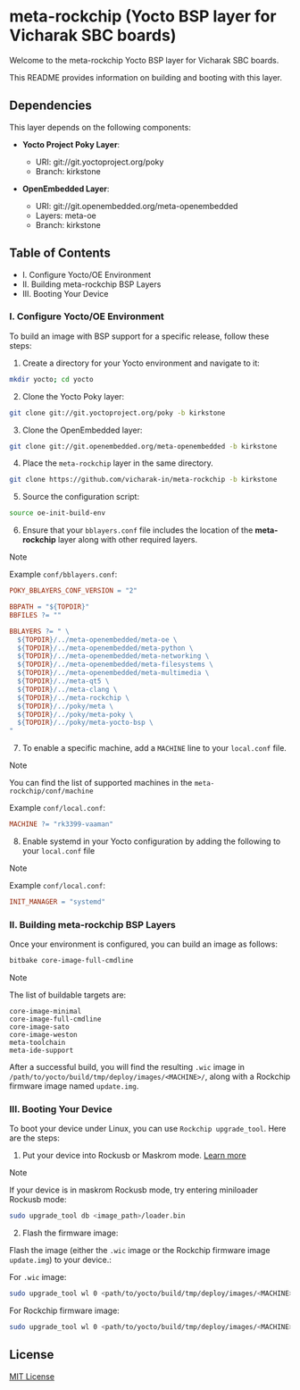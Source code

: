 # meta-rockchip (Yocto BSP layer for Vicharak SBC boards)

Welcome to the meta-rockchip Yocto BSP layer for Vicharak SBC boards.

This README provides information on building and booting with this layer.

## Dependencies

This layer depends on the following components:

- **Yocto Project Poky Layer**:
  - URI: git://git.yoctoproject.org/poky
  - Branch: kirkstone

- **OpenEmbedded Layer**:
  - URI: git://git.openembedded.org/meta-openembedded
  - Layers: meta-oe
  - Branch: kirkstone

## Table of Contents

- I. Configure Yocto/OE Environment
- II. Building meta-rockchip BSP Layers
- III. Booting Your Device

### I. Configure Yocto/OE Environment

To build an image with BSP support for a specific release, follow these steps:

1. Create a directory for your Yocto environment and navigate to it:

```bash
mkdir yocto; cd yocto
```

2. Clone the Yocto Poky layer:

```bash
git clone git://git.yoctoproject.org/poky -b kirkstone
```

3. Clone the OpenEmbedded layer:

```bash
git clone git://git.openembedded.org/meta-openembedded -b kirkstone
```

4. Place the `meta-rockchip` layer in the same directory.

```bash
git clone https://github.com/vicharak-in/meta-rockchip -b kirkstone
```

5. Source the configuration script:

```bash
source oe-init-build-env
```

6. Ensure that your `bblayers.conf` file includes the location of the
   **meta-rockchip** layer along with other required layers.

> [!NOTE]
> Example `conf/bblayers.conf`:
>
> ```Makefile
> POKY_BBLAYERS_CONF_VERSION = "2"
>
> BBPATH = "${TOPDIR}"
> BBFILES ?= ""
>
> BBLAYERS ?= " \
>   ${TOPDIR}/../meta-openembedded/meta-oe \
>   ${TOPDIR}/../meta-openembedded/meta-python \
>   ${TOPDIR}/../meta-openembedded/meta-networking \
>   ${TOPDIR}/../meta-openembedded/meta-filesystems \
>   ${TOPDIR}/../meta-openembedded/meta-multimedia \
>   ${TOPDIR}/../meta-qt5 \
>   ${TOPDIR}/../meta-clang \
>   ${TOPDIR}/../meta-rockchip \
>   ${TOPDIR}/../poky/meta \
>   ${TOPDIR}/../poky/meta-poky \
>   ${TOPDIR}/../poky/meta-yocto-bsp \
> "
> ```

7. To enable a specific machine, add a `MACHINE` line to your `local.conf` file.

> [!NOTE]
> You can find the list of supported machines in the `meta-rockchip/conf/machine`
>
> Example `conf/local.conf`:
>
> ```Makefile
> MACHINE ?= "rk3399-vaaman"
> ```

8. Enable systemd in your Yocto configuration by adding the following to your
   `local.conf` file

> [!NOTE]
> Example `conf/local.conf`:
>
> ```Makefile
> INIT_MANAGER = "systemd"
> ```

### II. Building meta-rockchip BSP Layers

Once your environment is configured, you can build an image as follows:

```bash
bitbake core-image-full-cmdline
```

> [!NOTE]
> The list of buildable targets are:
>
> ```text
> core-image-minimal
> core-image-full-cmdline
> core-image-sato
> core-image-weston
> meta-toolchain
> meta-ide-support
> ```

After a successful build, you will find the resulting `.wic` image in
`/path/to/yocto/build/tmp/deploy/images/<MACHINE>/`, along with a Rockchip
firmware image named `update.img`.

### III. Booting Your Device

To boot your device under Linux, you can use `Rockchip upgrade_tool`.
Here are the steps:

1. Put your device into Rockusb or Maskrom mode. [Learn more](http://docs.vicharak.in/vaaman-maskrom-mode.html)

> [!NOTE]
> If your device is in maskrom Rockusb mode, try entering miniloader Rockusb mode:
>
> ```bash
> sudo upgrade_tool db <image_path>/loader.bin
> ```

2. Flash the firmware image:

Flash the image (either the `.wic` image or the Rockchip
firmware image `update.img`) to your device.:

For `.wic` image:

```bash
sudo upgrade_tool wl 0 <path/to/yocto/build/tmp/deploy/images/<MACHINE>/<IMAGE_NAME>.wic
```

For Rockchip firmware image:

```bash
sudo upgrade_tool wl 0 <path/to/yocto/build/tmp/deploy/images/<MACHINE>/update.img
```

## License

[MIT License](./LICENSE)
